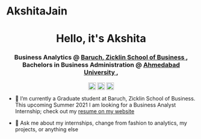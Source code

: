 # AkshitaJain
<h1 align="center">Hello, it's Akshita </h1>

<h3 align="center"> Business Analytics @ 
	<a href=https://zicklin.baruch.cuny.edu/ target="blank"> Baruch, Zicklin School of Business 
	</a>, Bachelors in Business Administration  @ <a href=https://	ahduni.edu.in/ target="blank"> Ahmedabad University </a>,
</h3>

<p align="center">
<a href=mailto:shivanicdedhia@gmail.com target="blank"><img align="center" src=https://cdn.jsdelivr.net/npm/simple-icons@3.0.1/icons/gmail.svg alt="mailshivani" height="20" width="20" /></a>
<a href=https://www.linkedin.com/in/shivanidedhia/ target="blank"><img align="center" src=https://cdn.jsdelivr.net/npm/simple-icons@3.0.1/icons/linkedin.svg alt="shivanilinkedin" height="20" width="20" /></a>
<a href=https://shivanidedhia.github.io/shivanidedhia.github.io./ target="blank"><img align="center" src=https://cdn.jsdelivr.net/npm/simple-icons@3.0.1/icons/googlechrome.svg alt="shivaniswebpage" height="20" width="20" /></a>
</p>
<p>

- 👷‍ I’m currently a Graduate student at Baruch, Zicklin School of Business. This upcoming Summer 2021 I am looking for a Business Analyst Internship; check out my <a href=https://shivanidedhia.github.io/shivanidedhia.github.io./> resume on my website </a>

- 💬 Ask me about my internships, change from fashion to analytics, my projects, or anything else

</p>

